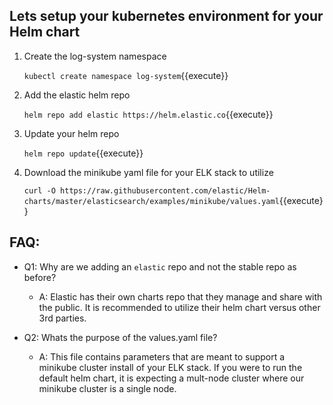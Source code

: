 ## Lets setup your kubernetes environment for your Helm chart

1. Create the log-system namespace

    `kubectl create namespace log-system`{{execute}}

2. Add the elastic helm repo

    `helm repo add elastic https://helm.elastic.co`{{execute}}

3. Update your helm repo

    `helm repo update`{{execute}}

4. Download the minikube yaml file for your ELK stack to utilize

    `curl -O https://raw.githubusercontent.com/elastic/Helm-charts/master/elasticsearch/examples/minikube/values.yaml`{{execute}}


## FAQ:

- Q1: Why are we adding an `elastic` repo and not the stable repo as before?
    - A: Elastic has their own charts repo that they manage and share with the public. It is recommended to utilize their helm chart versus other 3rd parties.

- Q2: Whats the purpose of the values.yaml file?
    - A: This file contains parameters that are meant to support a minikube cluster install of your ELK stack. If you were to run the default helm chart, it is expecting a mult-node cluster where our minikube cluster is a single node.